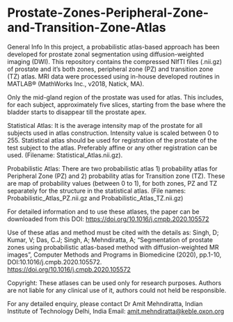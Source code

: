 # Prostate-Zones-Peripheral-Zone-and-Transition-Zone-Atlas

General Info
In this project, a probabilistic atlas-based approach has been developed for prostate zonal segmentation using diffusion-weighted imaging (DWI). This repository contains the compressed NIfTI files (.nii.gz) of prostate and it’s both zones, peripheral zone (PZ) and transition zone (TZ) atlas. MRI data were processed using in-house developed routines in MATLAB® (MathWorks Inc., v2018, Natick, MA). 

Only the mid-gland region of the prostate was used for atlas. This includes, for each subject, approximately five slices, starting from the base where the bladder starts to disappear till the prostate apex. 

Statistical Atlas: It is the average intensity map of the prostate for all subjects used in atlas construction. Intensity value is scaled between 0 to 255. Statistical atlas should be used for registration of the prostate of the test subject to the atlas. Preferably affine or any other registration can be used. 
(Filename: Statistical_Atlas.nii.gz). 

Probabilistic Atlas: There are two probabilistic atlas 1) probability atlas for Peripheral Zone (PZ) and 2) probability atlas for Transition zone (TZ). These are map of probability values (between 0 to 1), for both zones, PZ and TZ separately for the structure in the statistical atlas. 
(File names: Probabilistic_Atlas_PZ.nii.gz and Probabilistic_Atlas_TZ.nii.gz)

For detailed information and to use these atlases, the paper can be downloaded from this DOI: https://doi.org/10.1016/j.cmpb.2020.105572 

Use of these atlas and method must be cited with the details as: 
Singh, D; Kumar, V; Das, C.J; Singh, A; Mehndiratta, A; “Segmentation of prostate zones using probabilistic atlas-based method with diffusion-weighted MR images”, Computer Methods and Programs in Biomedicine (2020), pp.1-10, DOI:10.1016/j.cmpb.2020.105572.
https://doi.org/10.1016/j.cmpb.2020.105572

Copyright: These atlases can be used only for research purposes. Authors are not liable for any clinical use of it, authors could not held be responsible.  

For any detailed enquiry, please contact
Dr Amit Mehndiratta, Indian Institute of Technology Delhi, India
Email: amit.mehndiratta@keble.oxon.org


